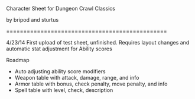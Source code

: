 Character Sheet for Dungeon Crawl Classics

by bripod and sturtus

===============================================

4/23/14
First upload of test sheet, unfinished.
Requires layout changes and automatic stat adjustment for Ability scores

Roadmap
- Auto adjusting ability score modifiers
- Weapon table with attack, damage, range, and info
- Armor table with bonus, check penalty, move penalty, and info
- Spell table with level, check, description